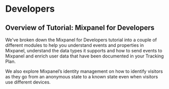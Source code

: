 # Developers

## Overview of Tutorial: Mixpanel for Developers
We've broken down the Mixpanel for Developers tutorial into a couple of different modules to help you understand events and properties in Mixpanel, understand the data types it supports and how to send events to Mixpanel and enrich user data that have been documented in your Tracking Plan.

We also explore Mixpanel’s identity management on how to identify visitors as they go from an anonymous state to a known state even when visitors use different devices.
